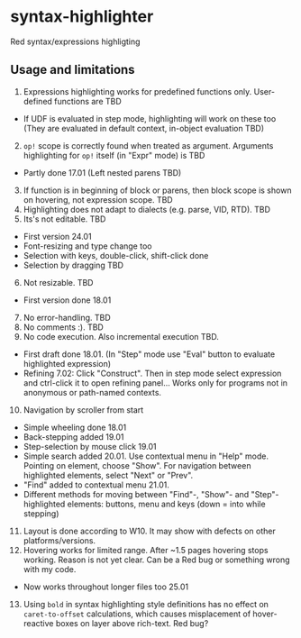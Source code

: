# syntax-highlighter
Red syntax/expressions highligting

## Usage and limitations
1. Expressions highlighting works for predefined functions only. User-defined functions are TBD
  - If UDF is evaluated in step mode, highlighting will work on these too (They are evaluated in default context, in-object evaluation TBD)
2. `op!` scope is correctly found when treated as argument. Arguments highlighting for `op!` itself (in "Expr" mode) is TBD
  - Partly done 17.01 (Left nested parens TBD)
3. If function is in beginning of block or parens, then block scope is shown on hovering, not expression scope. TBD
4. Highlighting does not adapt to dialects (e.g. parse, VID, RTD). TBD
5. Its's not editable. TBD
  - First version 24.01
  - Font-resizing and type change too
  - Selection with keys, double-click, shift-click done
  - Selection by dragging TBD
6. Not resizable. TBD
  - First version done 18.01
7. No error-handling. TBD
8. No comments :). TBD
9. No code execution. Also incremental execution TBD. 
  - First draft done 18.01. (In "Step" mode use "Eval" button to evaluate highlighted expression)
  - Refining 7.02: Click "Construct". Then in step mode select expression and ctrl-click it to open refining panel... Works only for programs not in anonymous or path-named contexts.
10. Navigation by scroller from start 
  - Simple wheeling done 18.01
  - Back-stepping added 19.01
  - Step-selection by mouse click 19.01
  - Simple search added 20.01. Use contextual menu in "Help" mode. Pointing on element, choose "Show". For navigation between highlighted elements, select "Next" or "Prev".
  - "Find" added to contextual menu 21.01.
  - Different methods for moving between "Find"-, "Show"- and "Step"-highlighted elements: buttons, menu and keys (down = into while stepping) 
11. Layout is done according to W10. It may show with defects on other platforms/versions.
12. Hovering works for limited range. After ~1.5 pages hovering stops working. Reason is not yet clear. Can be a Red bug or something wrong with my code.
  - Now works throughout longer files too 25.01
13. Using `bold` in syntax highlighting style definitions has no effect on `caret-to-offset` calculations, which causes misplacement of hover-reactive boxes on layer above rich-text. Red bug?
